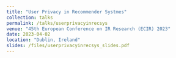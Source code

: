 ```yaml
---
title: "User Privacy in Recommender Systmes"
collection: talks
permalink: /talks/userprivacyinrecsys
venue: "45th European Conference on IR Research (ECIR) 2023"
date: 2023-04-02
location: "Dublin, Ireland"
slides: /files/userprivacyinrecsys_slides.pdf
---
```

